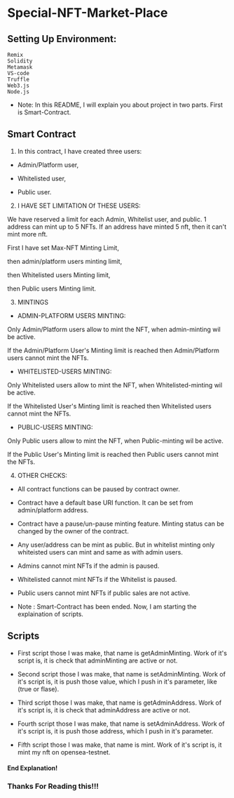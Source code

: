 # Special-NFT-Market-Place

## Setting Up Environment:
```
Remix
Solidity
Metamask
VS-code
Truffle
Web3.js
Node.js
```

- Note: In this README, I will explain you about project in two parts. First is Smart-Contract.

## Smart Contract

1. In this contract, I have created three users:

- Admin/Platform user,

- Whitelisted user,

- Public user.


2. I HAVE SET LIMITATION Of THESE USERS:

We have reserved a limit for each Admin, Whitelist user, and public. 1 address can mint up to 5 NFTs. If an address have minted 5 nft, then it can't mint more nft.

First I have set Max-NFT Minting Limit,

then admin/platform users minting limit,

then Whitelisted users Minting limit,

then Public users Minting limit.      
            

3. MINTINGS

- ADMIN-PLATFORM USERS MINTING: 

Only Admin/Platform users allow to mint the NFT, when admin-minting wil be active.

If the Admin/Platform User's Minting limit is reached then Admin/Platform users cannot mint the NFTs.


- WHITELISTED-USERS MINTING: 

Only Whitelisted users allow to mint the NFT, when Whitelisted-minting wil be active.

If the Whitelisted User's Minting limit is reached then Whitelisted users cannot mint the NFTs.



- PUBLIC-USERS MINTING:

Only Public users allow to mint the NFT, when Public-minting wil be active.

If the Public User's Minting limit is reached then Public users cannot mint the NFTs.


4. OTHER CHECKS:

- All contract functions can be paused by contract owner.   

- Contract have a default base URI function. It can be set from admin/platform address.

- Contract have a pause/un-pause minting feature. Minting status can be changed by the owner of the contract.
 
- Any user/address can be mint as public. But in whitelist minting only whiteisted users can mint and same as with admin users.

- Admins cannot mint NFTs if the admin is paused.

- Whitelisted cannot mint NFTs if the Whitelist is paused.

- Public users cannot mint NFTs if public sales are not active.  


- Note : Smart-Contract has been ended. Now, I am starting the explaination of scripts.

## Scripts

- First script those I was make, that name is getAdminMinting. Work of it's script is, it is check that adminMinting are active or not.

- Second script those I was make, that name is setAdminMinting. Work of it's script is, it is push those value, which I push in it's parameter, like (true or flase).

- Third script those I was make, that name is getAdminAddress. Work of it's script is, it is check that adminAddress are active or not.

- Fourth script those I was make, that name is setAdminAddress. Work of it's script is, it is push those address, which I push in it's parameter.

- Fifth script those I was make, that name is mint. Work of it's script is, it mint my nft on opensea-testnet.

#### End Explanation!

### Thanks For Reading this!!!
